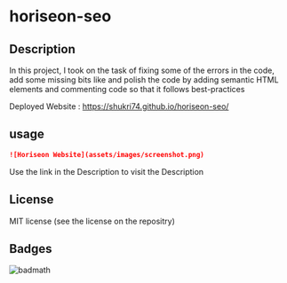 # horiseon-seo

## Description

In this project, I took on the task of fixing some of the errors in the code, add some missing bits like and polish the code by adding semantic HTML elements and commenting code so that it follows best-practices

Deployed Website : https://shukri74.github.io/horiseon-seo/

## usage

```md
![Horiseon Website](assets/images/screenshot.png)
```
Use the link in the Description to visit the Description

## License

MIT license (see the license on the repositry)

## Badges

![badmath](https://img.shields.io/github/languages/top/nielsenjared/badmath)